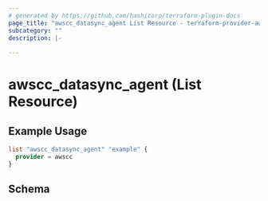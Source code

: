 ```yaml
---
# generated by https://github.com/hashicorp/terraform-plugin-docs
page_title: "awscc_datasync_agent List Resource - terraform-provider-awscc"
subcategory: ""
description: |-
  
---
```


# awscc_datasync_agent (List Resource)



## Example Usage

```terraform
list "awscc_datasync_agent" "example" {
  provider = awscc
}
```

<!-- schema generated by tfplugindocs -->
## Schema
